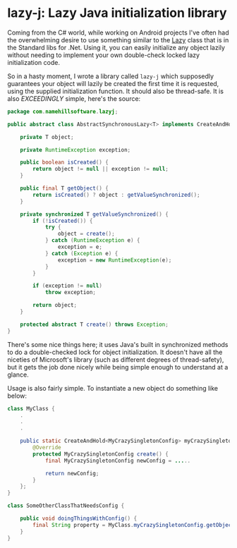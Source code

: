 # lazy-j: Lazy Java initialization library

Coming from the C# world, while working on Android projects I've often had the
overwhelming desire to use something similar to the
[Lazy](https://msdn.microsoft.com/en-us/library/dd642331%28v=vs.110%29.aspx)
class that is in the Standard libs for .Net. Using it, you can easily initialize
any object lazily without needing to implement your own double-check locked
lazy initialization code.

So in a hasty moment, I wrote a library called `lazy-j` which supposedly guarantees
your object will lazily be created the first time it is requested, using the
supplied initialization function. It should also be thread-safe. It is also
*EXCEEDINGLY* simple, here's the source:

```java
package com.namehillsoftware.lazyj;

public abstract class AbstractSynchronousLazy<T> implements CreateAndHold<T> {

	private T object;

	private RuntimeException exception;

	public boolean isCreated() {
		return object != null || exception != null;
	}

	public final T getObject() {
		return isCreated() ? object : getValueSynchronized();
	}

	private synchronized T getValueSynchronized() {
		if (!isCreated()) {
			try {
				object = create();
            } catch (RuntimeException e) {
                exception = e;
			} catch (Exception e) {
				exception = new RuntimeException(e);
			}
		}

		if (exception != null)
			throw exception;

		return object;
	}

	protected abstract T create() throws Exception;
}
```

There's some nice things here; it uses Java's built in synchronized methods to
do a double-checked lock for object initialization. It doesn't have all the
niceties of Microsoft's library (such as different degrees of thread-safety),
but it gets the job done nicely while being simple enough to understand at a
glance.

Usage is also fairly simple. To instantiate a new object do something like below:

```java
class MyClass {
    .
    .
    .

    public static CreateAndHold<MyCrazySingletonConfig> myCrazySingletonConfig = new AbstractSynchronousLazy<MyCrazySingletonConfig>() {
        @Override
		protected MyCrazySingletonConfig create() {
            final MyCrazySingletonConfig newConfig = .....

            return newConfig;
        }
    };    
}

class SomeOtherClassThatNeedsConfig {

    public void doingThingsWithConfig() {
        final String property = MyClass.myCrazySingletonConfig.getObject().getMyCrazyProperty();
    }
}
```
